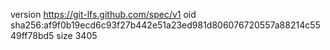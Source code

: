 version https://git-lfs.github.com/spec/v1
oid sha256:af9f0b19ecd6c93f27b442e51a23ed981d806076720557a88214c5549ff78bd5
size 3405
